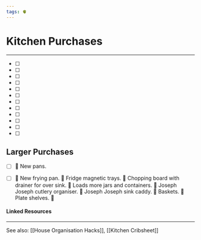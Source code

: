 ```yaml
---
tags: 🫀
---
```


# Kitchen Purchases
---

- [ ] 
- [ ]  
- [ ] 
- [ ] 
- [ ] 
- [ ] 
- [ ] 
- [ ] 
- [ ] 
- [ ] 
- [ ] 
- [ ] 

## Larger Purchases

- [ ] 🔶 New pans.
- [ ] 🔶 New frying pan.
🔶 Fridge magnetic trays.
🔶 Chopping board with drainer for over sink.
🔶 Loads more jars and containers.
🔶 Joseph Joseph cutlery organiser.
🔶 Joseph Joseph sink caddy.
🔶 Baskets.
🔶 Plate shelves.
🔶 


#### Linked Resources
---

See also: [[House Organisation Hacks]], [[Kitchen Cribsheet]]
